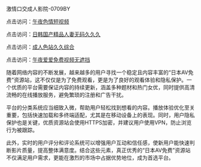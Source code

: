 激情口交成人影院-0709BY

点击访问：<a href="https://heiliao2dmwwy.pages.dev">午夜色情短视频</a>

点击访问：<a href="https://heiliaoll4qsx.pages.dev">日韩国产精品人妻无码久久久</a>

点击访问：<a href="https://heiliaowzu4ur.pages.dev">成人色站久久综合</a>

点击访问：<a href="https://heiliaozj3tjd.pages.dev">午夜爱爱免费视频无遮挡</a>

随着网络内容的不断发展，越来越多的用户寻找一个稳定且内容丰富的“日本AV免费”资源站，这不仅仅是为了免费观看，更是为了良好的观看体验和隐私保护。一个优质的平台需要保证内容的持续更新，涵盖多种题材和热门女优，同时提供高清流畅的在线播放服务，避免繁琐的注册和广告干扰。

平台的分类系统应当细致入微，帮助用户轻松找到想看的内容。播放体验优化至关重要，包括快速加载和多终端适配，尤其是在移动设备上的表现。同时，用户隐私保护也是关键，优质资源站会使用HTTPS加密，并建议用户使用VPN，防止浏览行为被跟踪。

此外，实时的用户评分和评论系统可以增强用户互动和信任感，使新用户能快速判断影片质量，提高整体满意度。结合这些元素，真正优秀的“日本AV免费”资源站不仅满足用户需求，更能在激烈的市场中占据优势地位，成为首选平台。

<span style="display:none;">[Canonical link]( https://github.com/yuyu23201/534110 ）</span>
